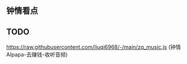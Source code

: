 ## 钟情看点

## TODO
 https://raw.githubusercontent.com/liuqi6968/-/main/zq_music.js (钟情AIpapa-去赚钱-收听音频)

